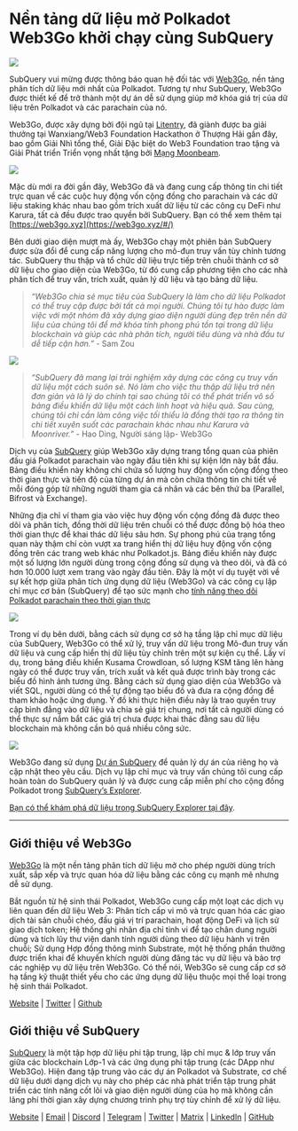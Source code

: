 # Nền tảng dữ liệu mở Polkadot Web3Go khởi chạy cùng SubQuery

![](https://cdn-images-1.medium.com/max/800/1*LVZ_xKn_K5DlTSxqTr-2BA.png)

SubQuery vui mừng được thông báo quan hệ đối tác với [Web3Go](https://www.web3go.xyz/), nền tảng phân tích dữ liệu mới nhất của Polkadot. Tương tự như SubQuery, Web3Go được thiết kế để trở thành một dự án dễ sử dụng giúp mở khóa giá trị của dữ liệu trên Polkadot và các parachain của nó.

Web3Go, được xây dựng bởi đội ngũ tại [Litentry](https://www.litentry.com/), đã giành được ba giải thưởng tại Wanxiang/Web3 Foundation Hackathon ở Thượng Hải gần đây, bao gồm Giải Nhì tổng thể, Giải Đặc biệt do Web3 Foundation trao tặng và Giải Phát triển Triển vọng nhất tặng bởi [Mạng Moonbeam](https://moonbeam.network/).

![](https://cdn-images-1.medium.com/max/800/1*QOng9s-Mc62WBElrj6KBmg.gif)

Mặc dù mới ra đời gần đây, Web3Go đã và đang cung cấp thông tin chi tiết trực quan về các cuộc huy động vốn cộng đồng cho parachain và các dữ liệu staking khác nhau bao gồm trích xuất dữ liệu từ các công cụ DeFi như Karura, tất cả đều được trao quyền bởi SubQuery. Bạn có thể xem thêm tại [https://web3go.xyz](https://web3go.xyz/#/)

Bên dưới giao diện mượt mà ấy, Web3Go chạy một phiên bản SubQuery được sửa đổi để cung cấp năng lượng cho mô-đun truy vấn tùy chỉnh tương tác. SubQuery thu thập và tổ chức dữ liệu trực tiếp trên chuỗi thành cơ sở dữ liệu cho giao diện của Web3Go, từ đó cung cấp phương tiện cho các nhà phân tích để truy vấn, trích xuất, quản lý dữ liệu và tạo bảng dữ liệu.

> *“Web3Go chia sẻ mục tiêu của SubQuery là làm cho dữ liệu Polkadot có thể truy cập được bởi tất cả mọi người. Chúng tôi tự hào được làm việc với một nhóm đã xây dựng giao diện người dùng đẹp trên nền dữ liệu của chúng tôi để mở khóa tính phong phú tồn tại trong dữ liệu blockchain và giúp các nhà phân tích, người tiêu dùng và nhà đầu tư dễ tiếp cận hơn.”* - Sam Zou

![](https://cdn-images-1.medium.com/max/800/1*v2Ip-qCB6hkiNiEPY32hrw.png)

> *“SubQuery đã mang lại trải nghiệm xây dựng các công cụ truy vấn dữ liệu một cách suôn sẻ. Nó làm cho việc thu thập dữ liệu trở nên đơn giản và là lý do chính tại sao chúng tôi có thể phát triển vô số bảng điều khiển dữ liệu một cách linh hoạt và hiệu quả. Sau cùng, chúng tôi chỉ cần làm công việc tối thiểu là đồng thời tạo ra thông tin chi tiết xuyên suốt các parachain khác nhau như Karura và Moonriver.”* - Hao Ding, Người sáng lập- Web3Go

Dịch vụ của [SubQuery](https://subquery.network/) giúp Web3Go xây dựng trang tổng quan của phiên đấu giá Polkadot parachain vào ngày đầu tiên khi sự kiện lớn này bắt đầu. Bảng điều khiển này không chỉ chứa số lượng huy động vốn cộng đồng theo thời gian thực và tiến độ của từng dự án mà còn chứa thông tin chi tiết về mỗi đóng góp từ những người tham gia cá nhân và các bên thứ ba (Parallel, Bifrost và Exchange).

Những địa chỉ ví tham gia vào việc huy động vốn cộng đồng đã được theo dõi và phân tích, đồng thời dữ liệu trên chuỗi có thể được đồng bộ hóa theo thời gian thực để khai thác dữ liệu sâu hơn. Sự phong phú của trang tổng quan này thậm chí còn vượt xa trang hiển thị dữ liệu huy động vốn cộng đồng trên các trang web khác như Polkadot.js. Bảng điều khiển này được một số lượng lớn người dùng trong cộng đồng sử dụng và theo dõi, và đã có hơn 10.000 lượt xem trang vào ngày đầu tiên. Đây là một ví dụ tuyệt vời về sự kết hợp giữa phân tích ứng dụng dữ liệu (Web3Go) và các công cụ lập chỉ mục cơ bản (SubQuery) để tạo sức mạnh cho [tính năng theo dõi Polkadot parachain theo thời gian thực](https://web3go.xyz/#/ParaChainProfiler4Polkadot?chainType=Polkadot)

![](https://cdn-images-1.medium.com/max/800/1*XM2TalsUm1Z93lV5zFMf9w.png)

Trong ví dụ bên dưới, bằng cách sử dụng cơ sở hạ tầng lập chỉ mục dữ liệu của SubQuery, Web3Go có thể xử lý, truy vấn dữ liệu trong Mô-đun truy vấn dữ liệu và cung cấp hiển thị dữ liệu tùy chỉnh trên một sự kiện cụ thể. Lấy ví dụ, trong bảng điều khiển Kusama Crowdloan, số lượng KSM tăng lên hàng ngày có thể được truy vấn, trích xuất và kết quả được trình bày trong các biểu đồ hình ảnh tương ứng. Bằng cách sử dụng giao diện của Web3Go và viết SQL, người dùng có thể tự động tạo biểu đồ và đưa ra cộng đồng để tham khảo hoặc ứng dụng. Ý đồ khi thực hiện điều này là trao quyền truy cập bình đẳng vào dữ liệu và chia sẻ giá trị chung, nơi tất cả người dùng có thể thực sự nắm bắt các giá trị chưa được khai thác đằng sau dữ liệu blockchain mà không cần bỏ quá nhiều công sức.

![](https://cdn-images-1.medium.com/max/800/1*Z2g_zEFqOJ3T_2BDDDZT4A.png)

Web3Go đang sử dụng [Dự án SubQuery](https://project.subquery.network/) để quản lý dự án của riêng họ và cập nhật theo yêu cầu. Dịch vụ lập chỉ mục và truy vấn chúng tôi cung cấp hoàn toàn do SubQuery quản lý và được cung cấp miễn phí cho cộng đồng Polkadot trong [SubQuery’s Explorer](https://explorer.subquery.network/).

[Bạn có thể khám phá dữ liệu trong SubQuery Explorer tại đây](https://explorer.subquery.network/subquery/bianyunjian/polkadot-crowdloans).

----------

## Giới thiệu về Web3Go

[Web3Go](https://www.web3go.xyz/) là một nền tảng phân tích dữ liệu mở cho phép người dùng trích xuất, sắp xếp và trực quan hóa dữ liệu bằng các công cụ mạnh mẽ nhưng dễ sử dụng.

Bắt nguồn từ hệ sinh thái Polkadot, Web3Go cung cấp một loạt các dịch vụ liên quan đến dữ liệu Web 3: Phân tích cấp vi mô và trực quan hóa các giao dịch tài sản chuỗi chéo, đấu giá vị trí parachain, hoạt động DeFi và lịch sử giao dịch token; Hệ thống ghi nhãn địa chỉ tinh vi để tạo chân dung người dùng và tích lũy thư viện danh tính người dùng theo dữ liệu hành vi trên chuỗi; Sử dụng Hợp đồng thông minh Substrate, một hệ thống phần thưởng được triển khai để khuyến khích người dùng đăng tác vụ dữ liệu và bảo trợ các nghiệp vụ dữ liệu trên Web3Go. Có thể nói, Web3Go sẽ cung cấp cơ sở hạ tầng kỹ thuật thiết yếu cho các ứng dụng dữ liệu thuộc mọi thể loại trong hệ sinh thái Polkadot.

[Website](https://web3go.xyz/#/) | [Twitter](http://twitter.com/web3go) | [Github](https://github.com/web3go-xyz)

## Giới thiệu về SubQuery

[SubQuery](https://subquery.network/) là một tập hợp dữ liệu phi tập trung, lập chỉ mục & lớp truy vấn giữa các blockchain Lớp-1 và các ứng dụng phi tập trung (các DApp như Web3Go). Hiện đang tập trung vào các dự án Polkadot và Substrate, cơ chế dữ liệu dưới dạng dịch vụ này cho phép các nhà phát triển tập trung phát triển các tính năng cốt lõi và giao diện người dùng của họ mà không cần lãng phí thời gian xây dựng chương trình phụ trợ tùy chỉnh để xử lý dữ liệu.

[Website](https://subquery.network/) | [Email](mailto:hello@subquery.network) | [Discord](https://discord.com/invite/78zg8aBSMG) | [Telegram](https://t.me/subquerynetwork) | [Twitter](https://twitter.com/subquerynetwork) | [Matrix](https://matrix.to/#/#subquery:matrix.org) | [LinkedIn](https://www.linkedin.com/company/subquery) | [GitHub](https://github.com/subquery)
